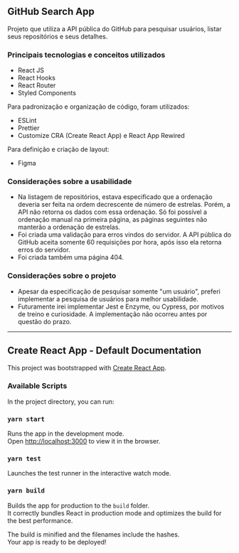 ## GitHub Search App

Projeto que utiliza a API pública do GitHub para pesquisar usuários, listar seus repositórios e seus detalhes.

### Principais tecnologias e conceitos utilizados

* React JS
* React Hooks
* React Router
* Styled Components

Para padronização e organização de código, foram utilizados:

* ESLint
* Prettier
* Customize CRA (Create React App) e React App Rewired

Para definição e criação de layout:

* Figma

### Considerações sobre a usabilidade

* Na listagem de repositórios, estava especificado que a ordenação deveria ser feita na ordem decrescente de número de estrelas. Porém, a API não retorna os dados com essa ordenação. Só foi possível a ordenação manual na primeira página, as páginas seguintes não manterão a ordenação de estrelas.
* Foi criada uma validação para erros vindos do servidor. A API pública do GitHub aceita somente 60 requisições por hora, após isso ela retorna erros do servidor.
* Foi criada também uma página 404.

### Considerações sobre o projeto

* Apesar da especificação de pesquisar somente "um usuário", preferi implementar a pesquisa de usuários para melhor usabilidade.
* Futuramente irei implementar Jest e Enzyme, ou Cypress, por motivos de treino e curiosidade. A implementação não ocorreu antes por questão do prazo.

<hr/>

## Create React App - Default Documentation

This project was bootstrapped with [Create React App](https://github.com/facebook/create-react-app).

### Available Scripts

In the project directory, you can run:

### `yarn start`

Runs the app in the development mode.<br />
Open [http://localhost:3000](http://localhost:3000) to view it in the browser.

### `yarn test`

Launches the test runner in the interactive watch mode.<br />

### `yarn build`

Builds the app for production to the `build` folder.<br />
It correctly bundles React in production mode and optimizes the build for the best performance.

The build is minified and the filenames include the hashes.<br />
Your app is ready to be deployed!
